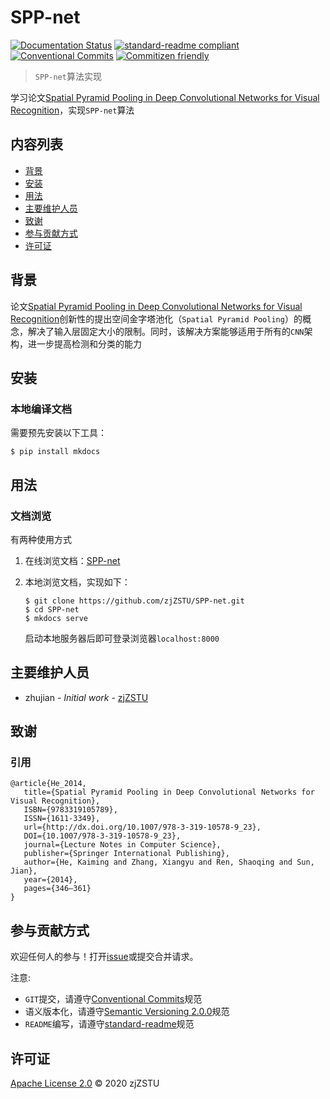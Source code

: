 # SPP-net

[![Documentation Status](https://readthedocs.org/projects/spp-net/badge/?version=latest)](https://spp-net.readthedocs.io/zh_CN/latest/?badge=latest) [![standard-readme compliant](https://img.shields.io/badge/standard--readme-OK-green.svg?style=flat-square)](https://github.com/RichardLitt/standard-readme) [![Conventional Commits](https://img.shields.io/badge/Conventional%20Commits-1.0.0-yellow.svg)](https://conventionalcommits.org) [![Commitizen friendly](https://img.shields.io/badge/commitizen-friendly-brightgreen.svg)](http://commitizen.github.io/cz-cli/)

> `SPP-net`算法实现

学习论文[Spatial Pyramid Pooling in Deep Convolutional Networks for Visual Recognition](https://arxiv.org/abs/1406.4729)，实现`SPP-net`算法

## 内容列表

- [背景](#背景)
- [安装](#安装)
- [用法](#用法)
- [主要维护人员](#主要维护人员)
- [致谢](#致谢)
- [参与贡献方式](#参与贡献方式)
- [许可证](#许可证)

## 背景

论文[Spatial Pyramid Pooling in Deep Convolutional Networks for Visual Recognition](https://arxiv.org/abs/1406.4729)创新性的提出空间金字塔池化（`Spatial Pyramid Pooling`）的概念，解决了输入层固定大小的限制。同时，该解决方案能够适用于所有的`CNN`架构，进一步提高检测和分类的能力

## 安装

### 本地编译文档

需要预先安装以下工具：

```
$ pip install mkdocs
```

## 用法

### 文档浏览

有两种使用方式

1. 在线浏览文档：[SPP-net](https://spp-net.readthedocs.io/zh_CN/latest/)

2. 本地浏览文档，实现如下：

    ```
    $ git clone https://github.com/zjZSTU/SPP-net.git
    $ cd SPP-net
    $ mkdocs serve
    ```
    启动本地服务器后即可登录浏览器`localhost:8000`

## 主要维护人员

* zhujian - *Initial work* - [zjZSTU](https://github.com/zjZSTU)

## 致谢

### 引用

```
@article{He_2014,
   title={Spatial Pyramid Pooling in Deep Convolutional Networks for Visual Recognition},
   ISBN={9783319105789},
   ISSN={1611-3349},
   url={http://dx.doi.org/10.1007/978-3-319-10578-9_23},
   DOI={10.1007/978-3-319-10578-9_23},
   journal={Lecture Notes in Computer Science},
   publisher={Springer International Publishing},
   author={He, Kaiming and Zhang, Xiangyu and Ren, Shaoqing and Sun, Jian},
   year={2014},
   pages={346–361}
}
```

## 参与贡献方式

欢迎任何人的参与！打开[issue](https://github.com/zjZSTU/SPP-net/issues)或提交合并请求。

注意:

* `GIT`提交，请遵守[Conventional Commits](https://www.conventionalcommits.org/en/v1.0.0-beta.4/)规范
* 语义版本化，请遵守[Semantic Versioning 2.0.0](https://semver.org)规范
* `README`编写，请遵守[standard-readme](https://github.com/RichardLitt/standard-readme)规范

## 许可证

[Apache License 2.0](LICENSE) © 2020 zjZSTU
